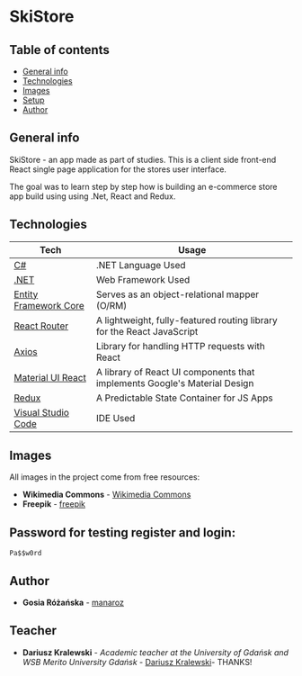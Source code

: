 # SkiStore

## Table of contents
* [General info](#general-info)
* [Technologies](#technologies)
* [Images](#images)
* [Setup](#setup)
* [Author](#author)

## General info
SkiStore - an app made as part of studies. This is a client side front-end React single page application for the stores user interface.

The goal was to learn step by step how is building an e-commerce store app build using using .Net, React and Redux.
	
## Technologies

| Tech | Usage
------------ | -------------
[C#](https://docs.microsoft.com/en-us/dotnet/csharp/) | .NET Language Used
[.NET](https://dotnet.microsoft.com/) | Web Framework Used
[Entity Framework Core](https://docs.microsoft.com/en-us/ef/core/) | Serves as an object-relational mapper (O/RM)
[React Router](https://github.com/remix-run/react-router) | A lightweight, fully-featured routing library for the React JavaScript
[Axios](https://github.com/axios/axios) | Library for handling HTTP requests with React
[Material UI React](https://mui.com) | A library of React UI components that implements Google's Material Design
[Redux](https://redux.js.org) | A Predictable State Container for JS Apps
[Visual Studio Code](https://code.visualstudio.com/) | IDE Used

## Images

All images in the project come from free resources:
* **Wikimedia Commons** - [Wikimedia Commons](https://commons.wikimedia.org/wiki/Main_Page)
* **Freepik** - [freepik](https://pl.freepik.com/)

## Password for testing register and login:

```
Pa$$w0rd
```

## Author
* **Gosia Różańska** - [manaroz](https://github.com/manaroz)

## Teacher
* **Dariusz Kralewski** - *Academic teacher at the University of Gdańsk and  WSB Merito University Gdańsk* - [Dariusz Kralewski](https://github.com/DariuszKralewski)- THANKS!
